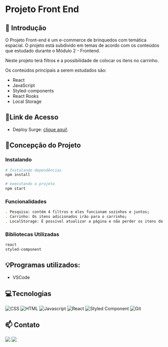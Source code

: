# **Projeto Front End**

## 📖 Introdução 

O Projeto Front-end é um e-commerce de brinquedos com temática espacial. O projeto está subdivido em temas de acordo com os conteúdos que estudado durante o Módulo 2 - Frontend.

Neste projeto terá filtros e a possibilidade de colocar os itens no carrinho.

Os conteúdos principais  a serem estudados são:

- React
- JavaScript
- Styled-components
- React Rooks
- Local Storage

## 🔗Link de Acesso
- Deploy Surge: [clique aqui!](https://italorochaoliveira.github.io/projeto-frontendreact.github.io/).

## 📄Concepção do Projeto

### Instalando
```bash
# Instalando dependências
npm install

# executando o projeto
npm start
```

### Funcionalidades
```bash
. Pesquisa: contém 4 filtros e eles funcionam sozinhos e juntos;
. Carrinho: Os itens adicionados irão para o carrinho;
. LocalStorage: É possível atualizar a página e não perder os itens do carrinho.
```

### Bibliotecas Utilizadas

```bash
react
styled-component
```

## 💡Programas utilizados:
- VSCode

## 💻Tecnologias 

![CSS](https://img.shields.io/badge/CSS3-1572B6?style=for-the-badge&logo=css3&logoColor=white)
![HTML](https://img.shields.io/badge/HTML5-E34F26?style=for-the-badge&logo=html5&logoColor=white)
![Javascript](https://img.shields.io/badge/JavaScript-323330?style=for-the-badge&logo=javascript&logoColor=F7DF1E)
![React](https://img.shields.io/badge/React-20232A?style=for-the-badge&logo=react&logoColor=61DAFB)
![Styled Component](https://img.shields.io/badge/styled_component-gray?style=for-the-badge&logo=styled-components&logoColor=pink)
![Git](https://img.shields.io/badge/GIT-E44C30?style=for-the-badge&logo=git&logoColor=white)

## 📫 Contato

 <a href = "mailto:italo.rocha.de.oliveira@gmail.com"><img src="https://img.shields.io/badge/-Gmail-%23333?style=for-the-badge&logo=gmail&logoColor=white" alvo ="_blank"></a>
  <a href="https://www.linkedin.com/in/italorochaoliveira/" target="_blank"><img src="https://img.shields.io/badge/-LinkedIn-%230077B5?style=for-the-badge&logo=linkedin&logoColor=white" target="_blank"></a>
